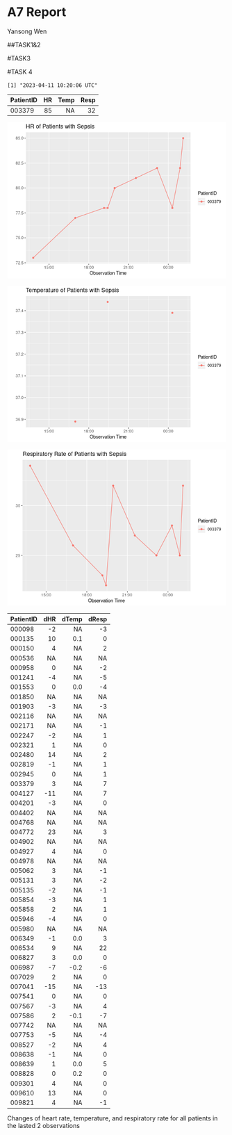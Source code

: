 A7 Report
================
Yansong Wen

\##TASK1&2

\#TASK3

\#TASK 4

    [1] "2023-04-11 10:20:06 UTC"

| PatientID |  HR | Temp | Resp |
|:----------|----:|-----:|-----:|
| 003379    |  85 |   NA |   32 |

![](README_files/figure-commonmark/unnamed-chunk-4-1.png)

![](README_files/figure-commonmark/unnamed-chunk-4-2.png)

![](README_files/figure-commonmark/unnamed-chunk-4-3.png)

| PatientID | dHR | dTemp | dResp |
|:----------|----:|------:|------:|
| 000098    |  -2 |    NA |    -3 |
| 000135    |  10 |   0.1 |     0 |
| 000150    |   4 |    NA |     2 |
| 000536    |  NA |    NA |    NA |
| 000958    |   0 |    NA |    -2 |
| 001241    |  -4 |    NA |    -5 |
| 001553    |   0 |   0.0 |    -4 |
| 001850    |  NA |    NA |    NA |
| 001903    |  -3 |    NA |    -3 |
| 002116    |  NA |    NA |    NA |
| 002171    |  NA |    NA |    -1 |
| 002247    |  -2 |    NA |     1 |
| 002321    |   1 |    NA |     0 |
| 002480    |  14 |    NA |     2 |
| 002819    |  -1 |    NA |     1 |
| 002945    |   0 |    NA |     1 |
| 003379    |   3 |    NA |     7 |
| 004127    | -11 |    NA |     7 |
| 004201    |  -3 |    NA |     0 |
| 004402    |  NA |    NA |    NA |
| 004768    |  NA |    NA |    NA |
| 004772    |  23 |    NA |     3 |
| 004902    |  NA |    NA |    NA |
| 004927    |   4 |    NA |     0 |
| 004978    |  NA |    NA |    NA |
| 005062    |   3 |    NA |    -1 |
| 005131    |   3 |    NA |    -2 |
| 005135    |  -2 |    NA |    -1 |
| 005854    |  -3 |    NA |     1 |
| 005858    |   2 |    NA |     1 |
| 005946    |  -4 |    NA |     0 |
| 005980    |  NA |    NA |    NA |
| 006349    |  -1 |   0.0 |     3 |
| 006534    |   9 |    NA |    22 |
| 006827    |   3 |   0.0 |     0 |
| 006987    |  -7 |  -0.2 |    -6 |
| 007029    |   2 |    NA |     0 |
| 007041    | -15 |    NA |   -13 |
| 007541    |   0 |    NA |     0 |
| 007567    |  -3 |    NA |     4 |
| 007586    |   2 |  -0.1 |    -7 |
| 007742    |  NA |    NA |    NA |
| 007753    |  -5 |    NA |    -4 |
| 008527    |  -2 |    NA |     4 |
| 008638    |  -1 |    NA |     0 |
| 008639    |   1 |   0.0 |     5 |
| 008828    |   0 |   0.2 |     0 |
| 009301    |   4 |    NA |     0 |
| 009610    |  13 |    NA |     0 |
| 009821    |   4 |    NA |    -1 |

Changes of heart rate, temperature, and respiratory rate for all
patients in the lasted 2 observations
